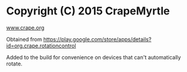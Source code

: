 # Copyright (C) 2015 CrapeMyrtle

www.crape.org

Obtained from https://play.google.com/store/apps/details?id=org.crape.rotationcontrol

Added to the build for convenience on devices that can't automatically rotate.
